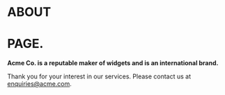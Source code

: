<div class="title" markdown="1">

# ABOUT
# PAGE.

</div>

<div class="main-content" markdown="1">

**Acme Co. is a reputable maker of widgets and is an international brand.**

</div>


<div class="bottom-content" markdown="1">

Thank you for your interest in our services. Please contact us at enquiries@acme.com.

</div>
